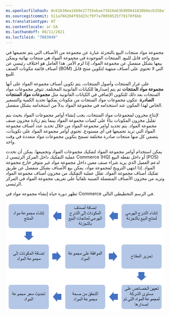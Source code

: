```yaml
---
ms.openlocfilehash: 0c61b30ea16b9e27755ebae73816e63b989641830b0ecb358af6f71cd06ff5ce
ms.sourcegitcommit: 511a76b204f93d23cf9f7a70059525f79170f6bb
ms.translationtype: HT
ms.contentlocale: ar-SA
ms.lasthandoff: 08/11/2021
ms.locfileid: "7083949"
---
```

مجموعة مواد منتجات البيع بالتجزئة عبارة عن مجموعة من الأصناف التي يتم تجميعها في منتج واحد قابل للبيع. المنتجات الموجودة في مجموعة المواد هي منتجات نهائية ويمكن بيعها بشكل منفصل عن مجموعة المواد، إذا لزم الأمر. هذا العامل هو اختلاف رئيسي عن أصناف قائمة مكونات الصنف (BOM) التي لا تحتوي على أصناف منتهية لتكوين منتج قابل للبيع. 

على غرار المنتجات وأصول المنتجات، يتم تكوين أصناف مجموعة المواد على أنها **مجموعة مواد المنتجات** ثم يتم إصدارها للكيانات القانونية المختلفة. تتوفر مجموعات مواد المنتجات بعد ذلك للتكوين الإضافي في الكيانات القانونية مثل **مجموعات مواد المنتجات الصادرة**. تتكون مجموعات مواد المنتجات من مكونات يمكنها تحديد الكمية والتسعير الخاص لهذا المكون عند استخدامه في مجموعة المواد بدلاً من استخدامه بشكل منفصل. 

لإنتاج مخزون لمجموعات مواد المنتجات، يجب إنشاء أوامر مجموعات المواد بحيث يتم تقليل مخزون المكونات بناءً على كميات مجموعة المواد بينما يتم زيادة مخزون صنف مجموعة المواد. يتم تحديد أوامر مجموعة المواد من خلال تحديد عدد أصناف مجموعة المواد التي تريد تجميعها في أي مستودع. تحتوي أوامر مجموعة المواد على تكوينات، يتضمن كل منها منتجات صادرة مختلفة تسمح بتكوين مجموعات مواد متعددة في وقت واحد. 

يمكن استخدام أوامر مجموعة المواد لتفكيك مجموعات المواد وتجميعها. يمكن أن تحدث عملية التفكيك داخل المركز الرئيسي لـ Commerce (HQ) أو داخل نقطة البيع (POS) لدعم العميل الذي يريد شراء صنف معين داخل مجموعة مواد غير متوفر خارج مجموعة المواد. إذا انتهى الترويج لمجموعة مواد، يمكن بيع الأصناف بشكل منفصل عن طريق تفكيك أصناف مجموعة المواد. تقلل عملية التفكيك من مخزون أصناف مجموعة المواد وتزيد من مخزون الأصناف المنفصلة المبنية تلقائياً على تعريف مجموعة المواد في المركز الرئيسي. 

تظهر دورة حياة إنشاء مجموعة مواد في Commerce في الرسم التخطيطي التالي. 

![رسم تخطيطي لدورة حياة مجموعة مواد المنتجات](../media/kit-lifecycle-c.jpg)


